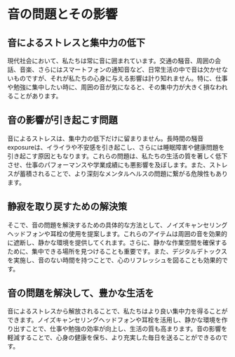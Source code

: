 # 音の問題とその影響

## 音によるストレスと集中力の低下

現代社会において、私たちは常に音に囲まれています。交通の騒音、周囲の会話、音楽、さらにはスマートフォンの通知音など、日常生活の中で音は欠かせないものですが、それが私たちの心身に与える影響は計り知れません。特に、仕事や勉強に集中したい時に、周囲の音が気になると、その集中力が大きく損なわれることがあります。

## 音の影響が引き起こす問題

音によるストレスは、集中力の低下だけに留まりません。長時間の騒音 exposureは、イライラや不安感を引き起こし、さらには睡眠障害や健康問題を引き起こす原因ともなります。これらの問題は、私たちの生活の質を著しく低下させ、仕事のパフォーマンスや学業成績にも悪影響を及ぼします。また、ストレスが蓄積されることで、より深刻なメンタルヘルスの問題に繋がる危険性もあります。

## 静寂を取り戻すための解決策

そこで、音の問題を解決するための具体的な方法として、ノイズキャンセリングヘッドフォンや耳栓の使用を提案します。これらのアイテムは周囲の音を効果的に遮断し、静かな環境を提供してくれます。さらに、静かな作業空間を確保するために、集中できる場所を見つけることも重要です。また、デジタルデトックスを実施し、音のない時間を持つことで、心のリフレッシュを図ることも効果的です。

## 音の問題を解決して、豊かな生活を

音によるストレスから解放されることで、私たちはより良い集中力を得ることができます。ノイズキャンセリングヘッドフォンや耳栓を活用し、静かな環境を作り出すことで、仕事や勉強の効率が向上し、生活の質も高まります。音の影響を軽減することで、心身の健康を保ち、より充実した毎日を送ることができるのです。